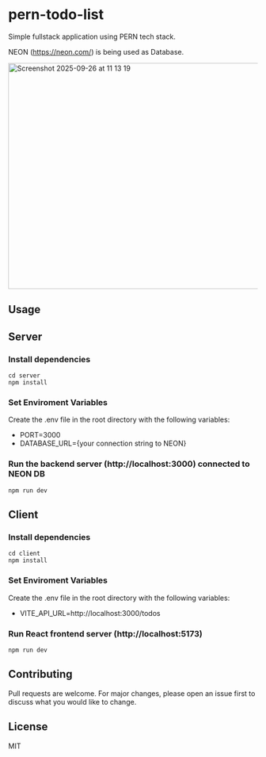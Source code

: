 # pern-todo-list
Simple fullstack application using PERN tech stack.

NEON (https://neon.com/) is being used as Database.

<img width="698" height="456" alt="Screenshot 2025-09-26 at 11 13 19" src="https://github.com/user-attachments/assets/92c533c2-d923-4228-989c-a6fcd8af0fd0" />

## Usage

## Server

### Install dependencies

```
cd server
npm install
```

### Set Enviroment Variables

Create the .env file in the root directory with the following variables:
- PORT=3000
- DATABASE_URL={your connection string to NEON}

### Run the backend server (http://localhost:3000) connected to NEON DB

```
npm run dev
```

## Client

### Install dependencies

```
cd client
npm install
```

### Set Enviroment Variables

Create the .env file in the root directory with the following variables:
- VITE_API_URL=http://localhost:3000/todos

### Run React frontend server (http://localhost:5173)

```
npm run dev
```

## Contributing

Pull requests are welcome. For major changes, please open an issue first to discuss what you would like to change.

## License

MIT

